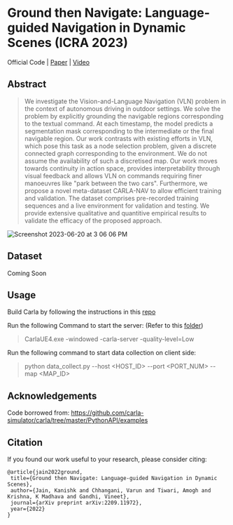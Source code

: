 # Ground then Navigate: Language-guided Navigation in Dynamic Scenes (ICRA 2023)

Official Code | [Paper](https://arxiv.org/pdf/2209.11972.pdf) | [Video](https://youtu.be/bSwtb6APGns)

## Abstract
> We investigate the Vision-and-Language Navigation (VLN) problem in the context of autonomous driving in outdoor settings. We solve the problem by explicitly grounding the navigable regions corresponding to the textual command. At each timestamp, the model predicts a segmentation mask corresponding to the intermediate or the final navigable region. Our work contrasts with existing efforts in VLN, which pose this task as a node selection problem, given a discrete connected graph corresponding to the environment. We do not assume the availability of such a discretised map. Our work moves towards continuity in action space, provides interpretability through visual feedback and allows VLN on commands requiring finer manoeuvres like "park between the two cars". Furthermore, we propose a novel meta-dataset CARLA-NAV to allow efficient training and validation. The dataset comprises pre-recorded training sequences and a live environment for validation and testing. We provide extensive qualitative and quantitive empirical results to validate the efficacy of the proposed approach.

![Screenshot 2023-06-20 at 3 06 06 PM](https://github.com/kanji95/Carla-Nav/assets/30688360/3866fa1d-bd8c-47b4-89cc-13fb9966e4d4)

## Dataset
Coming Soon
 
## Usage

Build Carla by following the instructions in this [repo](https://github.com/carla-simulator/carla)

Run the following Command to start the server: (Refer to this [folder](https://github.com/carla-simulator/carla/tree/master/PythonAPI))
> CarlaUE4.exe -windowed -carla-server -quality-level=Low

Run the following command to start data collection on client side:
> python data_collect.py --host <HOST_ID> --port <PORT_NUM> --map <MAP_ID>

## Acknowledgements

Code borrowed from: https://github.com/carla-simulator/carla/tree/master/PythonAPI/examples

## Citation

If you found our work useful to your research, please consider citing:

    @article{jain2022ground,
     title={Ground then Navigate: Language-guided Navigation in Dynamic Scenes},
     author={Jain, Kanishk and Chhangani, Varun and Tiwari, Amogh and Krishna, K Madhava and Gandhi, Vineet},
     journal={arXiv preprint arXiv:2209.11972},
     year={2022}
    }
